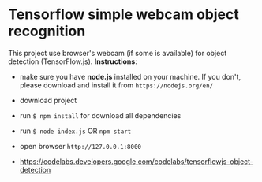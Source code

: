 # Tensorflow simple webcam object recognition
This project use browser's webcam (if some is available) for object detection (TensorFlow.js).
__Instructions__:
- make sure you have __node.js__ installed on your machine. If you don't, please download and install it from `https://nodejs.org/en/`
- download project
- run `$ npm install` for download all dependencies
- run `$ node index.js` OR `npm start` 
- open browser `http://127.0.0.1:8000`

- https://codelabs.developers.google.com/codelabs/tensorflowjs-object-detection